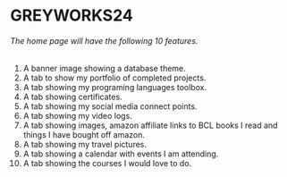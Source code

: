 # GREYWORKS24
 
###### The home page will have the following 10 features.

1. A banner image showing a database theme.
1. A tab to show my portfolio of completed projects.
1. A tab showing my programing languages toolbox.
1. A tab showing certificates.
1. A tab showing my social media connect points.
1. A tab showing my video logs.
1. A tab showing images, amazon affiliate links to BCL books I read and things I have bought off amazon.
1. A tab showing my travel pictures.
1. A tab showing a calendar with events I am attending.
1. A tab showing the courses I would love to do.
